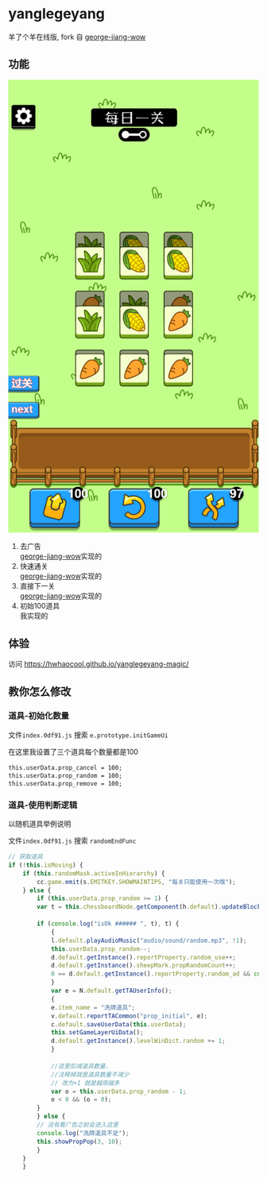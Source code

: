 # yanglegeyang
羊了个羊在线版, fork 自 [george-jiang-wow](https://github.com/george-jiang-wow/yanglegeyang)

## 功能

![效果图](./pic/overview.png)

1. 去广告  
[george-jiang-wow](https://github.com/george-jiang-wow/yanglegeyang)实现的
2. 快速通关  
[george-jiang-wow](https://github.com/george-jiang-wow/yanglegeyang)实现的
3. 直接下一关  
[george-jiang-wow](https://github.com/george-jiang-wow/yanglegeyang)实现的
4. 初始100道具  
我实现的

## 体验
访问 https://hwhaocool.github.io/yanglegeyang-magic/ 

## 教你怎么修改

### 道具-初始化数量

文件`index.0df91.js` 搜索 `e.prototype.initGameUi`

在这里我设置了三个道具每个数量都是100

```
this.userData.prop_cancel = 100;
this.userData.prop_random = 100;
this.userData.prop_remove = 100;
```

### 道具-使用判断逻辑
以随机道具举例说明


文件`index.0df91.js` 搜索 `randomEndFunc`

```js
// 获取道具
if (!this.isMoving) {
    if (this.randomMask.activeInHierarchy) {
        cc.game.emit(s.EMITKEY.SHOWMAINTIPS, "每关只能使用一次哦");
    } else {
        if (this.userData.prop_random >= 1) {
        var t = this.chessboardNode.getComponent(h.default).updateBlockArea();
    
        if (console.log("isOk ###### ", t), t) {
            {
            l.default.playAudioMusic("audio/sound/random.mp3", !1);
            this.userData.prop_random--;
            d.default.getInstance().reportProperty.random_use++;
            d.default.getInstance().sheepMark.propRandomCount++;
            0 == d.default.getInstance().reportProperty.random_ad && console.log("使用初始道具 ###### propRandom");
            }
            var e = N.default.getTAUserInfo();
            {
            e.item_name = "洗牌道具";
            v.default.reportTACommon("prop_initial", e);
            c.default.saveUserData(this.userData);
            this.setGameLayerUiData();
            d.default.getInstance().levelWinDict.random += 1;
            }

            //这里扣减道具数量，
            //注释掉就是道具数量不减少
            // 改为+1 就是越用越多
            var o = this.userData.prop_random - 1;
            o < 0 && (o = 0);
        }
        } else {
        // 没有看广告之前会进入这里
        console.log("洗牌道具不足");
        this.showPropPop(3, 10);
        }
    }
    }
```